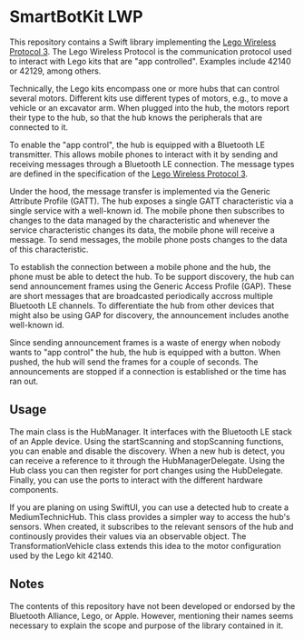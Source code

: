 # SmartBotKit LWP

This repository contains a Swift library implementing the [Lego Wireless Protocol 3](https://lego.github.io/lego-ble-wireless-protocol-docs/). The Lego Wireless Protocol is the communication protocol used to interact with Lego kits that are "app controlled". Examples include 42140 or 42129, among others.

Technically, the Lego kits encompass one or more hubs that can control several motors. Different kits use different types of motors, e.g., to move a vehicle or an excavator arm. When plugged into the hub, the motors report their type to the hub, so that the hub knows the peripherals that are connected to it.

To enable the "app control", the hub is equipped with a Bluetooth LE transmitter. This allows mobile phones to interact with it by sending and receiving messages through a Bluetooth LE connection. The message types are defined in the specification of the [Lego Wireless Protocol 3](https://lego.github.io/lego-ble-wireless-protocol-docs/). 

Under the hood, the message transfer is implemented via the Generic Attribute Profile (GATT). The hub exposes a single GATT characteristic via a single service with a well-known id. The mobile phone then subscribes to changes to the data managed by the characteristic and whenever the service characteristic changes its data, the mobile phone will receive a message. To send messages, the mobile phone posts changes to the data of this characteristic.

To establish the connection between a mobile phone and the hub, the phone must be able to detect the hub. To be support discovery, the hub can send announcement frames using the Generic Access Profile (GAP). These are short messages that are broadcasted periodically accross multiple Bluetooth LE channels. To differentiate the hub from other devices that might also be using GAP for discovery, the announcement includes anothe well-known id. 

Since sending announcement frames is a waste of energy when nobody wants to "app control" the hub, the hub is equipped with a button. When pushed, the hub will send the frames for a couple of seconds. The announcements are stopped if a connection is established or the time has ran out.

## Usage

The main class is the HubManager. It interfaces with the Bluetooth LE stack of an Apple device. Using the startScanning and stopScanning functions, you can enable and disable the discovery. When a new hub is detect, you can receive a reference to it through the HubManagerDelegate. Using the Hub class you can then register for port changes using the HubDelegate. Finally, you can use the ports to interact with the different hardware components.

If you are planing on using SwiftUI, you can use a detected hub to create a MediumTechnicHub. This class provides a simpler way to access the hub's sensors. When created, it subscribes to the relevant sensors of the hub and continously provides their values via an observable object. The TransformationVehicle class extends this idea to the motor configuration used by the Lego kit 42140.

## Notes

The contents of this repository have not been developed or endorsed by the Bluetooth Alliance, Lego, or Apple. However, mentioning their names seems necessary to explain the scope and purpose of the library contained in it.


